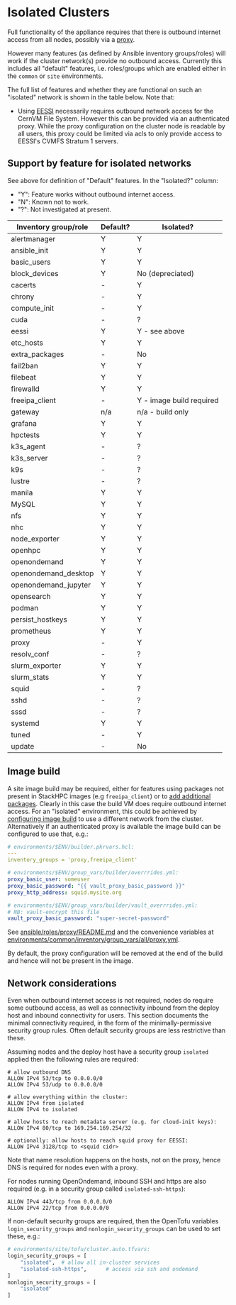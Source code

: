# Isolated Clusters

Full functionality of the appliance requires that there is outbound internet
access from all nodes, possibly via a [proxy](../../ansible/roles/proxy/).

However many features (as defined by Ansible inventory groups/roles) will work
if the cluster network(s) provide no outbound access. Currently this includes
all "default" features, i.e. roles/groups which are enabled either in the
`common` or `site` environments.

The full list of features and whether they are functional on such an "isolated"
network is shown in the table below. Note that:

-  Using [EESSI](https://www.eessi.io/docs/) necessarily requires outbound
   network access for the CernVM File System. However this can be provided
   via an authenticated proxy. While the proxy configuration on the cluster node
   is readable by all users, this proxy could be limited via acls to only provide
   access to EESSI's CVMFS Stratum 1 servers.

## Support by feature for isolated networks

See above for definition of "Default" features. In the "Isolated?" column:

- "Y": Feature works without outbound internet access.
- "N": Known not to work.
- "?": Not investigated at present.

| Inventory group/role  | Default? | Isolated?                |
| ----------------------| -------- | ------------------------ |
| alertmanager          | Y        | Y                        | 
| ansible_init          | Y        | Y                        | 
| basic_users           | Y        | Y                        | 
| block_devices         | Y        | No (depreciated)         | 
| cacerts               | -        | Y                        | 
| chrony                | -        | Y                        | 
| compute_init          | -        | Y                        | 
| cuda                  | -        | ?                        | 
| eessi                 | Y        | Y - see above            | 
| etc_hosts             | Y        | Y                        | 
| extra_packages        | -        | No                       | 
| fail2ban              | Y        | Y                        | 
| filebeat              | Y        | Y                        | 
| firewalld             | Y        | Y                        | 
| freeipa_client        | -        | Y - image build required |
| gateway               | n/a      | n/a - build only         | 
| grafana               | Y        | Y                        | 
| hpctests              | Y        | Y                        | 
| k3s_agent             | -        | ?                        | 
| k3s_server            | -        | ?                        | 
| k9s                   | -        | ?                        | 
| lustre                | -        | ?                        | 
| manila                | Y        | Y                        | 
| MySQL                 | Y        | Y                        | 
| nfs                   | Y        | Y                        | 
| nhc                   | Y        | Y                        | 
| node_exporter         | Y        | Y                        | 
| openhpc               | Y        | Y                        | 
| openondemand          | Y        | Y                        | 
| openondemand_desktop  | Y        | Y                        | 
| openondemand_jupyter  | Y        | Y                        | 
| opensearch            | Y        | Y                        | 
| podman                | Y        | Y                        | 
| persist_hostkeys      | Y        | Y                        | 
| prometheus            | Y        | Y                        | 
| proxy                 | -        | Y                        | 
| resolv_conf           | -        | ?                        | 
| slurm_exporter        | Y        | Y                        | 
| slurm_stats           | Y        | Y                        | 
| squid                 | -        | ?                        | 
| sshd                  | -        | ?                        | 
| sssd                  | -        | ?                        | 
| systemd               | Y        | Y                        | 
| tuned                 | -        | Y                        | 
| update                | -        | No                       |

## Image build

A site image build may be required, either for features using packages not
present in StackHPC images (e.g `freeipa_client`) or to [add additional packages](../operations.md#adding-additional-packages).
Clearly in this case the build VM does require outbound internet access. For an
"isolated" environment, this could be achieved by [configuring image build](../image-build.md)
to use a different network from the cluster. Alternatively if an authenticated
proxy is available the image build can be configured to use that, e.g.:

```yaml
# environments/$ENV/builder.pkrvars.hcl:
---
inventory_groups = 'proxy,freeipa_client'
```

```yaml
# environments/$ENV/group_vars/builder/overrrides.yml:
proxy_basic_user: someuser
proxy_basic_password: "{{ vault_proxy_basic_password }}"
proxy_http_address: squid.mysite.org
```

```yaml
# environments/$ENV/group_vars/builder/vault_overrrides.yml:
# NB: vault-encrypt this file
vault_proxy_basic_password: "super-secret-password"
```

See [ansible/roles/proxy/README.md](../../ansible/roles/proxy/README.md) and
the convenience variables at
[environments/common/inventory/group_vars/all/proxy.yml](../../environments/common/inventory/group_vars/all/proxy.yml).

By default, the proxy configuration will be removed at the end of the build and
hence will not be present in the image.

## Network considerations

Even when outbound internet access is not required, nodes do require some
outbound access, as well as connectivity inbound from the deploy host and
inbound connectivity for users. This section documents the minimal connectivity
required, in the form of the minimally-permissive security group rules. Often
default security groups are less restrictive than these.

Assuming nodes and the deploy host have a security group `isolated` applied then
the following rules are required:

```text
# allow outbound DNS
ALLOW IPv4 53/tcp to 0.0.0.0/0
ALLOW IPv4 53/udp to 0.0.0.0/0

# allow everything within the cluster:
ALLOW IPv4 from isolated
ALLOW IPv4 to isolated

# allow hosts to reach metadata server (e.g. for cloud-init keys):
ALLOW IPv4 80/tcp to 169.254.169.254/32

# optionally: allow hosts to reach squid proxy for EESSI:
ALLOW IPv4 3128/tcp to <squid cidr>
```

Note that name resolution happens on the hosts, not on the proxy, hence DNS is
required for nodes even with a proxy.

For nodes running OpenOndemand, inbound SSH and https are also required
(e.g. in a security group called `isolated-ssh-https`):

```text
ALLOW IPv4 443/tcp from 0.0.0.0/0
ALLOW IPv4 22/tcp from 0.0.0.0/0
```

If non-default security groups are required, then the OpenTofu variables
`login_security_groups` and `nonlogin_security_groups` can be used to set
these, e.g.:

```terraform
# environments/site/tofu/cluster.auto.tfvars:
login_security_groups = [
    "isolated",  # allow all in-cluster services
    "isolated-ssh-https",      # access via ssh and ondemand
]
nonlogin_security_groups = [
    "isolated"
]
```
